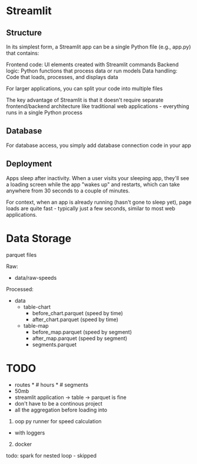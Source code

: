 # Streamlit
## Structure

In its simplest form, a Streamlit app can be a single Python file (e.g., app.py) that contains:

Frontend code: UI elements created with Streamlit commands
Backend logic: Python functions that process data or run models
Data handling: Code that loads, processes, and displays data

For larger applications, you can split your code into multiple files

The key advantage of Streamlit is that it doesn't require separate frontend/backend architecture like traditional web applications - everything runs in a single Python process

## Database
For database access, you simply add database connection code in your app


## Deployment

Apps sleep after inactivity. When a user visits your sleeping app, they'll see a loading screen while the app "wakes up" and restarts, which can take anywhere from 30 seconds to a couple of minutes.

For context, when an app is already running (hasn't gone to sleep yet), page loads are quite fast - typically just a few seconds, similar to most web applications.

# Data Storage
parquet files

Raw:
- data/raw-speeds

Processed:
- data
    - table-chart
        - before_chart.parquet (speed by time)
        - after_chart.parquet (speed by time)
    - table-map
        - before_map.parquet (speed by segment)
        - after_map.parquet (speed by segment)
        - segments.parquet


# TODO

- routes * # hours * # segments 
- 50mb
- streamlit application -> table -> parquet is fine
- don't have to be a continous project
- all the aggregation before loading into 


1. oop py runner for speed calculation
- with loggers
2. docker


todo: spark for nested loop - skipped 